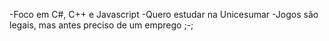 -Foco em C#, C++ e Javascript
-Quero estudar na Unicesumar
-Jogos são legais, mas antes preciso de um emprego ;-;
